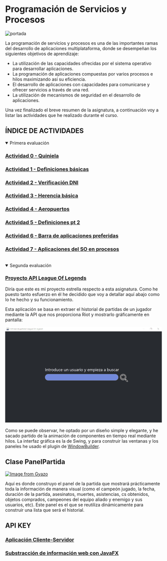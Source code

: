 # Programación de Servicios y Procesos
![portada](https://cdn-images-1.medium.com/max/1200/0*ngXgBNNdx6iiWP8q.png)

La programación de servicios y procesos es una de las importantes ramas del desarrollo de aplicaciones multiplataforma, donde se desempeñan los siguientes objetivos de aprendizaje:

- La utilización de las capacidades ofrecidas por el sistema operativo para desarrollar aplicaciones.
- La programación de aplicaciones compuestas por varios procesos e hilos maximizando así su eficiencia.
- El desarrollo de aplicaciones con capacidades para comunicarse y ofrecer servicios a través de una red.
- La utilización de mecanismos de seguridad en el desarrollo de aplicaciones.

Una vez finalizado el breve resumen de la asignatura, a continuación voy a listar las actividades que he realizado durante el curso.

## ÍNDICE DE ACTIVIDADES
<details open>
<summary>Primera evaluación</summary>
  
### [Actividad 0 - Quiniela](Actividad%200/Act0_Quiniela.md)

### [Actividad 1 - Definiciones básicas](Actividad%201/Definiciones%2basicas.md)

### [Actividad 2 - Verificación DNI](Actividad%202/Act2_VerificarDNI.md)

### [Actividad 3 - Herencia básica](Actividad%203/Act3_Herencia%20básica.md)

### [Actividad 4 - Aeropuertos](Actividad%204/Act4_Aeropuertos.md)

### [Actividad 5 - Definiciones pt 2](Actividad%205/Definiciones%20pt%202.md)

### [Actividad 6 - Barra de aplicaciones preferidas](Actividad%206/Act6_AplicacionesPreferidas.md)

### [Actividad 7 - Aplicaciones del SO en procesos](Actividad%207/Act7_AplicacionesSO.md)
</details>
<br>
<details open>
<summary>Segunda evaluación</summary>
  
### [Proyecto API League Of Legends](Actividad%200/Act0_Quiniela.md)
Diría que este es mi proyecto estrella respecto a esta asignatura. Como he puesto tanto esfuerzo en él he decidido que voy a detallar aquí abajo como lo he hecho y su funcionamiento.

Esta aplicación se basa en extraer el historial de partidas de un jugador mediante la API que nos proporciona Riot y mostrarlo gráficamente en pantalla:

![Muestra](Proyecto%20API%20League%20Of%20Legends/muestra.gif)

Como se puede observar, he optado por un diseño simple y elegante, y he sacado partido de la animación de componentes en tiempo real mediante hilos. La interfaz gráfica es la de Swing, y para construir las ventanas y los paneles he usado el plugin de [WindowBuilder](Proyecto%20API%20League%20Of%20Legends/windowbuilder.png).

## Clase PanelPartida
[![Image from Gyazo](https://i.gyazo.com/b1afb9d9c04a80bfe3c670f5d9222206.png)](https://gyazo.com/b1afb9d9c04a80bfe3c670f5d9222206)

Aquí es donde construyo el panel de la partida que mostrará prácticamente toda la información de manera visual (como el campeón jugado, la fecha, duración de la partida, asesinatos, muertes, asistencias, cs obtenidos, objetos comprados, campeones del equipo aliado y enemigo y sus usuarios, etc). Este panel es el que se reutiliza dinámicamente para construir una lista que será el historial.

## API KEY


### [Aplicación Cliente-Servidor](Actividad%200/Act0_Quiniela.md)

### [Substracción de información web con JavaFX](Actividad%200/Act0_Quiniela.md)
</details>
